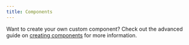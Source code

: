 ```yaml
---
title: Components
---
```


Want to create your own custom component? Check out the advanced guide on [creating components](creating%20components.md) for more information.
